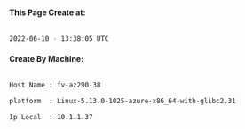 
   
#### This Page Create at:

```bash

2022-06-10 - 13:38:05 UTC

```

#### Create By Machine:

```bash

Host Name : fv-az290-38

platform  : Linux-5.13.0-1025-azure-x86_64-with-glibc2.31

Ip Local  : 10.1.1.37

```


